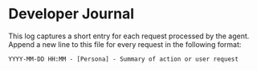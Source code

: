 # Developer Journal

This log captures a short entry for each request processed by the agent.
Append a new line to this file for every request in the following format:

```
YYYY-MM-DD HH:MM - [Persona] - Summary of action or user request
```

